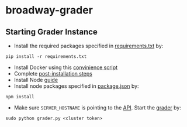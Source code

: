 # broadway-grader

## Starting Grader Instance
- Install the required packages specified in [requirements.txt](requirements.txt) by:
```shell
pip install -r requirements.txt
```
- Install Docker using this [convinience script](https://get.docker.com/)
- Complete [post-installation steps](https://docs.docker.com/install/linux/linux-postinstall/)
- Install Node [guide](https://www.digitalocean.com/community/tutorials/how-to-install-node-js-on-ubuntu-16-04)
- Install node packages specified in [package.json](package.json) by:
```shell
npm install
```
- Make sure `SERVER_HOSTNAME` is pointing to the [API](https://github.com/illinois-cs241/broadway-api). Start the [grader](grader.py) by:
```shell
sudo python grader.py <cluster token>
```
